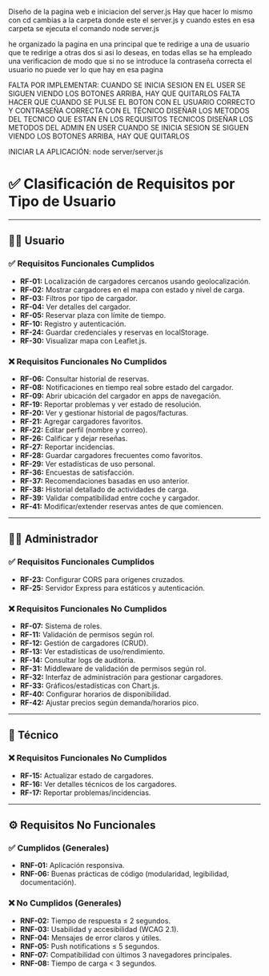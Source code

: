 
Diseño de la pagina web e iniciacion del server.js
Hay que hacer lo mismo con cd cambias a la carpeta donde este el server.js y cuando estes en esa carpeta 
se ejecuta el comando node server.js

he organizado la pagina en una principal que te redirige a una de usuario que te redirige a otras dos si asi lo deseas, en todas ellas se ha empleado 
una verificacion de modo que si no se introduce la contraseña correcta el usuario no puede ver lo que hay en esa pagina


FALTA POR IMPLEMENTAR:
CUANDO SE INICIA SESION EN EL USER SE SIGUEN VIENDO LOS BOTONES ARRIBA, HAY QUE QUITARLOS
FALTA HACER QUE CUANDO SE PULSE EL BOTON CON EL USUARIO CORRECTO Y CONTRASEÑA CORRECTA
CON EL TÉCNICO
DISEÑAR LOS METODOS DEL TECNICO QUE ESTAN EN LOS REQUISITOS TECNICOS
DISEÑAR LOS METODOS DEL ADMIN
EN USER CUANDO SE INICIA SESION SE SIGUEN VIENDO LOS BOTONES ARRIBA, HAY QUE QUITARLOS 


INICIAR LA APLICACIÓN:
node server/server.js

# ✅ Clasificación de Requisitos por Tipo de Usuario

---

## 🧑‍💼 Usuario

### ✅ Requisitos Funcionales Cumplidos
- **RF-01:** Localización de cargadores cercanos usando geolocalización.
- **RF-02:** Mostrar cargadores en el mapa con estado y nivel de carga.
- **RF-03:** Filtros por tipo de cargador.
- **RF-04:** Ver detalles del cargador.
- **RF-05:** Reservar plaza con límite de tiempo.
- **RF-10:** Registro y autenticación.
- **RF-24:** Guardar credenciales y reservas en localStorage.
- **RF-30:** Visualizar mapa con Leaflet.js.

### ❌ Requisitos Funcionales No Cumplidos
- **RF-06:** Consultar historial de reservas.
- **RF-08:** Notificaciones en tiempo real sobre estado del cargador.
- **RF-09:** Abrir ubicación del cargador en apps de navegación.
- **RF-19:** Reportar problemas y ver estado de resolución.
- **RF-20:** Ver y gestionar historial de pagos/facturas.
- **RF-21:** Agregar cargadores favoritos.
- **RF-22:** Editar perfil (nombre y correo).
- **RF-26:** Calificar y dejar reseñas.
- **RF-27:** Reportar incidencias.
- **RF-28:** Guardar cargadores frecuentes como favoritos.
- **RF-29:** Ver estadísticas de uso personal.
- **RF-36:** Encuestas de satisfacción.
- **RF-37:** Recomendaciones basadas en uso anterior.
- **RF-38:** Historial detallado de actividades de carga.
- **RF-39:** Validar compatibilidad entre coche y cargador.
- **RF-41:** Modificar/extender reservas antes de que comiencen.

---

## 👨‍💼 Administrador

### ✅ Requisitos Funcionales Cumplidos
- **RF-23:** Configurar CORS para orígenes cruzados.
- **RF-25:** Servidor Express para estáticos y autenticación.

### ❌ Requisitos Funcionales No Cumplidos
- **RF-07:** Sistema de roles.
- **RF-11:** Validación de permisos según rol.
- **RF-12:** Gestión de cargadores (CRUD).
- **RF-13:** Ver estadísticas de uso/rendimiento.
- **RF-14:** Consultar logs de auditoría.
- **RF-31:** Middleware de validación de permisos según rol.
- **RF-32:** Interfaz de administración para gestionar cargadores.
- **RF-33:** Gráficos/estadísticas con Chart.js.
- **RF-40:** Configurar horarios de disponibilidad.
- **RF-42:** Ajustar precios según demanda/horarios pico.

---

## 👷 Técnico

### ❌ Requisitos Funcionales No Cumplidos
- **RF-15:** Actualizar estado de cargadores.
- **RF-16:** Ver detalles técnicos de los cargadores.
- **RF-17:** Reportar problemas/incidencias.

---

## ⚙️ Requisitos No Funcionales

### ✅ Cumplidos (Generales)
- **RNF-01:** Aplicación responsiva.
- **RNF-06:** Buenas prácticas de código (modularidad, legibilidad, documentación).

### ❌ No Cumplidos (Generales)
- **RNF-02:** Tiempo de respuesta ≤ 2 segundos.
- **RNF-03:** Usabilidad y accesibilidad (WCAG 2.1).
- **RNF-04:** Mensajes de error claros y útiles.
- **RNF-05:** Push notifications ≤ 5 segundos.
- **RNF-07:** Compatibilidad con últimos 3 navegadores principales.
- **RNF-08:** Tiempo de carga < 3 segundos.

